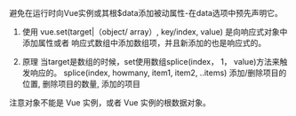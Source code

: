 避免在运行时向Vue实例或其根$data添加被动属性-在data选项中预先声明它。

1. 使用
vue.set(target|（object/ array）, key/index, value)
是向响应式对象中添加属性或者 响应式数组中添加数组项，并且新添加的也是响应式的。

2. 原理
当target是数组的时候，set使用数组splice(index， 1， value)方法来触发响应的。
splice(index, howmany, item1, item2, ..items) 
添加/删除项目的位置, 删除项目的数量, 添加的项目

注意对象不能是 Vue 实例，或者 Vue 实例的根数据对象。

